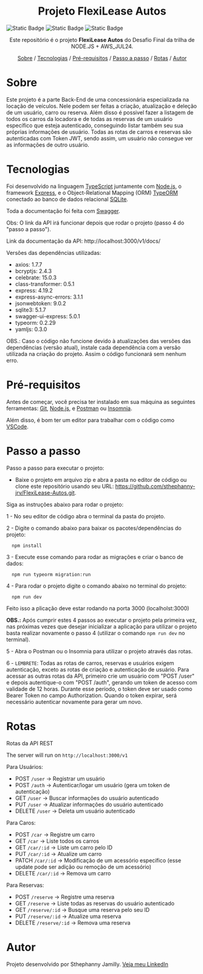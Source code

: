 <h1 align="center">Projeto FlexiLease Autos</h1>
<p><img alt="Static Badge" src="https://img.shields.io/badge/license%20-%20ISC%20-%20green"> <img alt="Static Badge" src="https://img.shields.io/badge/version-1.0.0-blue"> <img alt="Static Badge" src="https://img.shields.io/badge/release%20date-october-turquoise"></p>

<p align="center">Este repositório é o projeto <strong>FlexiLease Autos</strong> do Desafio Final da trilha de NODE.JS + AWS_JUL24.</p>

<p align="center">
    <a href="#sobre">Sobre</a> /
    <a href="#tecnologias">Tecnologias</a> /
    <a href="#pré-requisitos">Pré-requisitos</a> /
    <a href="#passo-a-passo">Passo a passo</a> /
    <a href="#rotas">Rotas</a> /
    <a href="#autor">Autor</a>
</p>

# Sobre

Este projeto é a parte Back-End de uma concessionária especializada na locação de veículos. Nele podem ser feitas a criação, atualização e deleção de um usuário, carro ou reserva. Além disso é possivel fazer a listagem de todos os carros da locadora e de todas as reservas de um usuário específico que esteja autenticado, conseguindo listar também seu sua próprias informações de usuário. Todas as rotas de carros e reservas são autenticadas com Token JWT, sendo assim, um usuário não consegue ver as informações de outro usuário.

# Tecnologias

Foi desenvolvido na linguagem [TypeScript](https://www.typescriptlang.org/) juntamente com [Node.js](https://nodejs.org/en/about), o framework [Express](https://developer.mozilla.org/en-US/docs/Learn/Server-side/Express_Nodejs/Introduction), e o Object-Relational Mapping (ORM) [TypeORM](https://typeorm.io/) conectado ao banco de dados relacional [SQLite](https://www.sqlite.org/about.html).

Toda a documentação foi feita com [Swagger](https://swagger.io/specification/).

Obs: O link da API irá funcionar depois que rodar o projeto (passo 4 do "passo a passo").

Link da documentação da API: http://localhost:3000/v1/docs/

Versões das dependências utilizadas:

- axios: 1.7.7
- bcryptjs: 2.4.3
- celebrate: 15.0.3
- class-transformer: 0.5.1
- express: 4.19.2
- express-async-errors: 3.1.1
- jsonwebtoken: 9.0.2
- sqlite3: 5.1.7
- swagger-ui-express: 5.0.1
- typeorm: 0.2.29
- yamljs: 0.3.0

OBS.: Caso o código não funcione devido à atualizações das versões das dependências (versão atual), instale cada dependência com a versão utilizada na criação do projeto. Assim o código funcionará sem nenhum erro.

# Pré-requisitos

Antes de começar, você precisa ter instalado em sua máquina as seguintes ferramentas: [Git](https://git-scm.com/), [Node.js](https://nodejs.org/en), e [Postman](https://www.postman.com/downloads/) ou [Insomnia](https://insomnia.rest/).

Além disso, é bom ter um editor para trabalhar com o código como [VSCode](https://code.visualstudio.com/).

# Passo a passo

Passo a passo para executar o projeto:

- Baixe o projeto em arquivo zip e abra a pasta no editor de código ou clone este repositório usando seu URL: https://github.com/sthephanny-jrv/FlexiLease-Autos.git.

Siga as instruções abaixo para rodar o projeto:

1 - No seu editor de código abra o terminal da pasta do projeto.

2 - Digite o comando abaixo para baixar os pacotes/dependências do projeto:

      npm install

3 - Execute esse comando para rodar as migrações e criar o banco de dados:

      npm run typeorm migration:run

4 - Para rodar o projeto digite o comando abaixo no terminal do projeto:

      npm run dev

Feito isso a plicação deve estar rodando na porta 3000 (localholst:3000)

**OBS.:** Após cumprir estes 4 passos ao executar o projeto pela primeira vez, nas próximas vezes que desejar inicializar a aplicação para utilizar o projeto basta realizar novamente o passo 4 (utilizar o comando `npm run dev` no terminal).

5 - Abra o Postman ou o Insomnia para utilizar o projeto através das rotas.

6 - `LEMBRETE`: Todas as rotas de carros, reservas e usuários exigem autenticação, exceto as rotas de criação e autenticação de usuário. Para acessar as outras rotas da API, primeiro crie um usuário com "POST /user" e depois autentique-o com "POST /auth", gerando um token de acesso com validade de 12 horas. Durante esse período, o token deve ser usado como Bearer Token no campo Authorization. Quando o token expirar, será necessário autenticar novamente para gerar um novo.

# Rotas

Rotas da API REST

The server will run on `http://localhost:3000/v1`

Para Usuários:

- POST `/user` -> Registrar um usuário
- POST `/auth` -> Autenticar/logar um usuário (gera um token de autenticação)
- GET `/user` -> Buscar informações do usuário autenticado
- PUT `/user` -> Atualizar informações do usuário autenticado
- DELETE `/user` -> Deleta um usuário autenticado

Para Caros:

- POST `/car` -> Registre um carro
- GET `/car` -> Liste todos os carros
- GET `/car/:id` -> Liste um carro pelo ID
- PUT `/car/:id` -> Atualize um carro
- PATCH `/car/:id` -> Modificação de um acessório específico (esse update pode ser adição ou remoção de um acessório)
- DELETE `/car/:id` -> Remova um carro

Para Reservas:

- POST `/reserve` -> Registre uma reserva
- GET `/reserve` -> Liste todas as reservas do usuário autenticado
- GET `/reserve/:id` -> Busque uma reserva pelo seu ID
- PUT `/reserve/:id` -> Atualize uma reserva
- DELETE `/reserve/:id` -> Remova uma reserva

# Autor

Projeto desenvolvido por Sthephanny Jamilly. [Veja meu LinkedIn](https://www.linkedin.com/in/sthephanny-jamilly)
